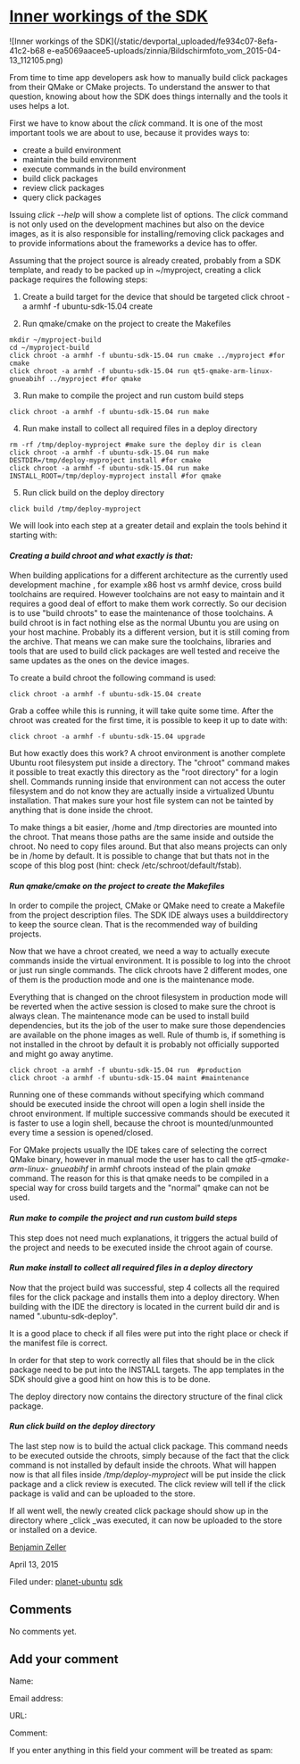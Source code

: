 





#  [Inner workings of the SDK](/en/blog/2015/04/13/inner-workings-sdk/)

![Inner workings of the SDK](/static/devportal_uploaded/fe934c07-8efa-41c2-b68
e-ea5069aacee5-uploads/zinnia/Bildschirmfoto_vom_2015-04-13_112105.png)

From time to time app developers ask how to manually build click packages from
their QMake or CMake projects. To understand the answer to that question,
knowing about how the SDK does things internally and the tools it uses helps a
lot.

First we have to know about the _click_ command. It is one of the most
important tools we are about to use, because it provides ways to:

  * create a build environment
  * maintain the build environment
  * execute commands in the build environment
  * build click packages
  * review click packages
  * query click packages

Issuing _click --help_ will show a complete list of options. The _click_
command is not only used on the development machines but also on the device
images, as it is also responsible for installing/removing click packages and
to provide informations about the frameworks a device has to offer.

Assuming that the project source is already created, probably from a SDK
template, and ready to be packed up in ~/myproject, creating a click package
requires the following steps:

  1. Create a build target for the device that should be targeted 
    click chroot -a armhf -f ubuntu-sdk-15.04 create

  2. Run qmake/cmake on the project to create the Makefiles 
    
    mkdir ~/myproject-build
    cd ~/myproject-build
    click chroot -a armhf -f ubuntu-sdk-15.04 run cmake ../myproject #for cmake
    click chroot -a armhf -f ubuntu-sdk-15.04 run qt5-qmake-arm-linux-gnueabihf ../myproject #for qmake

  3. Run make to compile the project and run custom build steps 
    
    click chroot -a armhf -f ubuntu-sdk-15.04 run make

  4. Run make install to collect all required files in a deploy directory 
    
    rm -rf /tmp/deploy-myproject #make sure the deploy dir is clean
    click chroot -a armhf -f ubuntu-sdk-15.04 run make DESTDIR=/tmp/deploy-myproject install #for cmake
    click chroot -a armhf -f ubuntu-sdk-15.04 run make INSTALL_ROOT=/tmp/deploy-myproject install #for qmake

  5. Run click build on the deploy directory 
    
    click build /tmp/deploy-myproject

We will look into each step at a greater detail and explain the tools behind
it starting with:

#### _Creating a build chroot and what exactly is that:_

When building applications for a different architecture as the currently used
development machine , for example x86 host vs armhf device, cross build
toolchains are required. However toolchains are not easy to maintain and it
requires a good deal of effort to make them work correctly. So our decision is
to use "build chroots" to ease the maintenance of those toolchains. A build
chroot is in fact nothing else as the normal Ubuntu you are using on your host
machine. Probably its a different version, but it is still coming from the
archive. That means we can make sure the toolchains, libraries and tools that
are used to build click packages are well tested and receive the same updates
as the ones on the device images.

To create a build chroot the following command is used:

    
    click chroot -a armhf -f ubuntu-sdk-15.04 create

Grab a coffee while this is running, it will take quite some time. After the
chroot was created for the first time, it is possible to keep it up to date
with:

    
    click chroot -a armhf -f ubuntu-sdk-15.04 upgrade

But how exactly does this work? A chroot environment is another complete
Ubuntu root filesystem put inside a directory. The "chroot" command makes it
possible to treat exactly this directory as the "root directory" for a login
shell. Commands running inside that environment can not access the outer
filesystem and do not know they are actually inside a virtualized Ubuntu
installation. That makes sure your host file system can not be tainted by
anything that is done inside the chroot.

To make things a bit easier, /home and /tmp directories are mounted into the
chroot. That means those paths are the same inside and outside the chroot. No
need to copy files around. But that also means projects can only be in /home
by default. It is possible to change that but thats not in the scope of this
blog post (hint: check /etc/schroot/default/fstab).

#### _Run qmake/cmake on the project to create the Makefiles_

In order to compile the project, CMake or QMake need to create a Makefile from
the project description files. The SDK IDE always uses a builddirectory to
keep the source clean. That is the recommended way of building projects.

Now that we have a chroot created, we need a way to actually execute commands
inside the virtual environment. It is possible to log into the chroot or just
run single commands. The click chroots have 2 different modes, one of them is
the production mode and one is the maintenance mode.

Everything that is changed on the chroot filesystem in production mode will be
reverted when the active session is closed to make sure the chroot is always
clean. The maintenance mode can be used to install build dependencies, but its
the job of the user to make sure those dependencies are available on the phone
images as well. Rule of thumb is, if something is not installed in the chroot
by default it is probably not officially supported and might go away anytime.

    
    
    click chroot -a armhf -f ubuntu-sdk-15.04 run  #production
    click chroot -a armhf -f ubuntu-sdk-15.04 maint #maintenance

Running one of these commands without specifying which command should be
executed inside the chroot will open a login shell inside the chroot
environment. If multiple successive commands should be executed it is faster
to use a login shell, because the chroot is mounted/unmounted every time a
session is opened/closed.

For QMake projects usually the IDE takes care of selecting the correct QMake
binary, however in manual mode the user has to call the _qt5-qmake-arm-linux-
gnueabihf_ in armhf chroots instead of the plain _qmake_ command. The reason
for this is that qmake needs to be compiled in a special way for cross build
targets and the "normal" qmake can not be used.

#### _Run make to compile the project and run custom build steps_

This step does not need much explanations, it triggers the actual build of the
project and needs to be executed inside the chroot again of course.

#### _Run make install to collect all required files in a deploy directory_

Now that the project build was successful, step 4 collects all the required
files for the click package and installs them into a deploy directory. When
building with the IDE the directory is located in the current build dir and is
named ".ubuntu-sdk-deploy".

It is a good place to check if all files were put into the right place or
check if the manifest file is correct.

In order for that step to work correctly all files that should be in the click
package need to be put into the INSTALL targets. The app templates in the SDK
should give a good hint on how this is to be done.

The deploy directory now contains the directory structure of the final click
package.

#### _Run click build on the deploy directory_

The last step now is to build the actual click package. This command needs to
be executed outside the chroots, simply because of the fact that the click
command is not installed by default inside the chroots. What will happen now
is that all files inside _/tmp/deploy-myproject_ will be put inside the click
package and a click review is executed. The click review will tell if the
click package is valid and can be uploaded to the store.

If all went well, the newly created click package should show up in the
directory where _click _was executed, it can now be uploaded to the store or
installed on a device.

[Benjamin Zeller](/en/blog/authors/zeller-benjamin/)

April 13, 2015

Filed under: [planet-ubuntu](/en/blog/tags/planet-ubuntu/)
[sdk](/en/blog/tags/sdk/)





## Comments

No comments yet.

## Add your comment

Name:

Email address:

URL:

Comment:

If you enter anything in this field your comment will be treated as spam:





